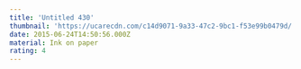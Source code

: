 ```yaml
---
title: 'Untitled 430'
thumbnail: 'https://ucarecdn.com/c14d9071-9a33-47c2-9bc1-f53e99b0479d/'
date: 2015-06-24T14:50:56.000Z
material: Ink on paper
rating: 4
---
```

